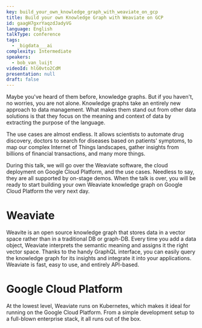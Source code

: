 ```yaml
---
key: build_your_own_knowledge_graph_with_weaviate_on_gcp
title: Build your own Knowledge Graph with Weaviate on GCP
id: gaagH7gxrYaqzdJadyVG
language: English
talkType: conference
tags:
  - _bigdata___ai
complexity: Intermediate
speakers:
  - bob_van_luijt
videoId: hlG0vto2CdM
presentation: null
draft: false
---
```

Maybe you've heard of them before, knowledge graphs. But if you haven't, no worries, you are not alone. Knowledge graphs take an entirely new approach to data management. What makes them stand out from other data solutions is that they focus on the meaning and context of data by extracting the purpose of the language.

The use cases are almost endless. It allows scientists to automate drug discovery, doctors to search for diseases based on patients' symptoms, to map our complex Internet of Things landscapes, gather insights from billions of financial transactions, and many more things.

During this talk, we will go over the Weaviate software, the cloud deployment on Google Cloud Platform, and the use cases. Needless to say, they are all supported by on-stage demos. When the talk is over, you will be ready to start building your own Weaviate knowledge graph on Google Cloud Platform the very next day.

# Weaviate
Weavite is an open source knowledge graph that stores data in a vector space rather than in a traditional DB or graph-DB. Every time you add a data object, Weaviate interprets the semantic meaning and assigns it the right vector space. Thanks to the handy GraphQL interface, you can easily query the knowledge graph for its insights and integrate it into your applications. Weaviate is fast, easy to use, and entirely API-based.

# Google Cloud Platform
At the lowest level, Weaviate runs on Kubernetes, which makes it ideal for running on the Google Cloud Platform. From a simple development setup to a full-blown enterprise stack, it all runs out of the box.